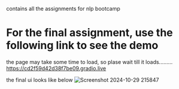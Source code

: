 contains all the assignments for nlp bootcamp
# For the final assignment, use the following link to see the demo
the page may take some time to load, so plase wait till it loads.........
https://cd2f59d42d38f7be09.gradio.live

the final ui looks like below
![Screenshot 2024-10-29 215847](https://github.com/user-attachments/assets/6f6459cc-1fca-4e78-81ef-93cc67ebe6e8)
